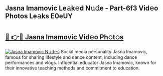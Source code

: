 ## Jasna Imamovic Le𝚊k𝚎d N𝚞𝚍e - Part-6f3 Vid𝚎o Photos Le𝚊ks E0eUY

# <h2><a href="http://fbbkvq.evod.top/?m=Jasna+Imamovic">🔗 👉🔴 Jasna Imamovic Vid𝚎o Ph𝚘t𝚘s</a></h2>

[![Jasna Imamovic N𝚞d𝚎s](https://i.imgur.com/8V9OHl7.gif)](http://fbbkvq.evod.top/?m=Jasna+Imamovic)
Social media personality Jasna Imamovic, famous for sharing lifestyle and dance content, including dance performances and vlogs. Influential educator Jasna Imamovic, known for their innovative teaching methods and commitment to education. 
